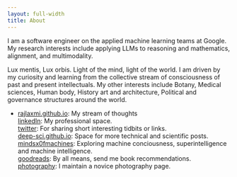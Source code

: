 ```yaml
---
layout: full-width
title: About
---
```


I am a software engineer on the applied machine learning teams at Google. My research interests include applying LLMs to reasoning and mathematics, alignment, and multimodality.

Lux mentis, Lux orbis. Light of the mind, light of the world.
I am driven by my curiosity and learning from the collective stream of consciousness of past and present intellectuals. My other interests include Botany, Medical sciences, Human body, History art and architecture, Political and governance structures around the world.  

- [rajlaxmi.github.io](https://rajlaxmi.github.io/): My stream of thoughts \
[linkedIn](https://www.linkedin.com/in/rajlaxmisah): My professional space. \
[twitter](https://twitter.com/rajlaxmisah): For sharing short interesting tidbits or links. \
[deep-sci.github.io](https://deep-sci.github.io/): Space for more technical and scientific posts. \
[mindsx0fmachines](https://mindsx0fmachines.substack.com/): Exploring machine conciousness, superintelligence and machine intelligence. \
[goodreads](https://www.goodreads.com/railax): By all means, send me book recommendations. \
[photography](https://www.instagram.com/raila.snapshots/): I maintain a novice photography page.


